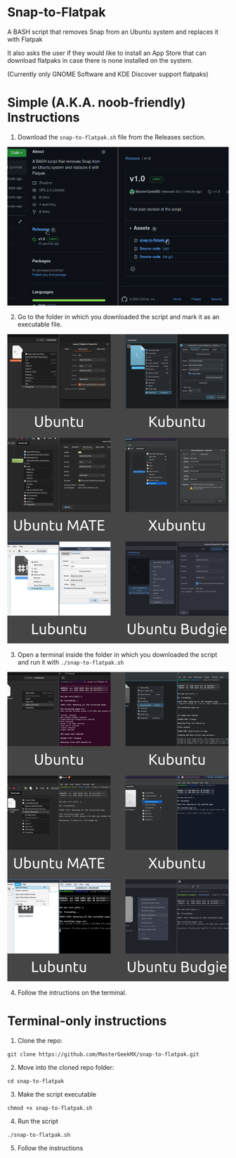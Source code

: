 # Snap-to-Flatpak

A BASH script that removes Snap from an Ubuntu system and replaces it with Flatpak

It also asks the user if they would like to install an App Store that can download flatpaks in case there is none installed on the system.

(Currently only GNOME Software and KDE Discover support flatpaks)

# Simple (A.K.A. noob-friendly) Instructions

1. Download the `snap-to-flatpak.sh` file from the Releases section.

![Instructional image 1](/images/1-downloading-script.png "How to donwload the script from the releases")

2. Go to the folder in which you downloaded the script and mark it as an executable file.

![Instructional image 2](/images/2-marking-as-executable.png "How to mark it as executable in different Flavours")

3. Open a terminal inside the folder in which you downloaded the script and run it with `./snap-to-flatpak.sh`

![Instructional image 3](/images/3-run-and-follow.png "How to open a terminal and run the script in different Flavours")

4. Follow the intructions on the terminal.

# Terminal-only instructions

1. Clone the repo:

```
git clone https://github.com/MasterGeekMX/snap-to-flatpak.git
```

2. Move into the cloned repo folder:

```
cd snap-to-flatpak
```

3. Make the script executable

```
chmod +x snap-to-flatpak.sh
```

4. Run the script

```
./snap-to-flatpak.sh
```

5. Follow the instructions
